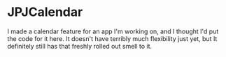 # JPJCalendar
I made a calendar feature for an app I'm working on, and I thought I'd put the code for it here. It doesn't have terribly much flexibility just yet, but It definitely still has that freshly rolled out smell to it. 


